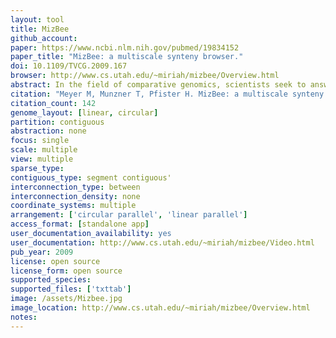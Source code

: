 ```yaml
---
layout: tool 
title: MizBee
github_account: 
paper: https://www.ncbi.nlm.nih.gov/pubmed/19834152
paper_title: "MizBee: a multiscale synteny browser."
doi: 10.1109/TVCG.2009.167
browser: http://www.cs.utah.edu/~miriah/mizbee/Overview.html
abstract: In the field of comparative genomics, scientists seek to answer questions about evolution and genomic function by comparing the genomes of species to find regions of shared sequences. Conserved syntenic blocks are an important biological data abstraction for indicating regions of shared sequences. The goal of this work is to show multiple types of relationships at multiple scales in a way that is visually comprehensible in accordance with known perceptual principles. We present a task analysis for this domain where the fundamental questions asked by biologists can be understood by a characterization of relationships into the four types of proximity/location, size, orientation, and similarity/strength, and the four scales of genome, chromosome, block, and genomic feature. We also propose a new taxonomy of the design space for visually encoding conservation data. We present MizBee, a multiscale synteny browser with the unique property of providing interactive side-by-side views of the data across the range of scales supporting exploration of all of these relationship types. We conclude with case studies from two biologists who used MizBee to augment their previous automatic analysis work flow, providing anecdotal evidence about the efficacy oft he system for the visualization of syntenic data, the analysis of conservation relationships, and the communication of scientific insights.
citation: "Meyer M, Munzner T, Pfister H. MizBee: a multiscale synteny browser. IEEE Trans Vis Comput Graph. 2009;15: 897–904."
citation_count: 142
genome_layout: [linear, circular]
partition: contiguous
abstraction: none
focus: single
scale: multiple
view: multiple
sparse_type: 
contiguous_type: segment contiguous'
interconnection_type: between
interconnection_density: none
coordinate_systems: multiple
arrangement: ['circular parallel', 'linear parallel']
access_format: [standalone app]
user_documentation_availability: yes
user_documentation: http://www.cs.utah.edu/~miriah/mizbee/Video.html
pub_year: 2009
license: open source
license_form: open source
supported_species: 
supported_files: ['txttab']
image: /assets/Mizbee.jpg
image_location: http://www.cs.utah.edu/~miriah/mizbee/Overview.html
notes: 
---
```

